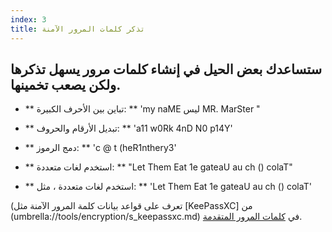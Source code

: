 ```yaml
---
index: 3
title: تذكر كلمات المرور الآمنة
---
```

## ستساعدك بعض الحيل في إنشاء كلمات مرور يسهل تذكرها ولكن يصعب تخمينها.

*   ** تباين بين الأحرف الكبيرة: ** 'my naME ليس MR. MarSter "

*   ** تبديل الأرقام والحروف: ** 'a11 w0Rk 4nD N0 p14Y'

*   ** دمج الرموز: ** 'c @ t (heR1nthery3'

*   ** استخدم لغات متعددة: ** "Let Them Eat 1e gateaU au ch () colaT"

*   ** استخدم لغات متعددة ، مثل: ** 'Let Them Eat 1e gateaU au ch () colaT'

(تعرف على قواعد بيانات كلمة المرور الآمنة مثل [KeePassXC] من (umbrella://tools/encryption/s_keepassxc.md) في [كلمات المرور المتقدمة](umbrella://information/passwords/advanced).